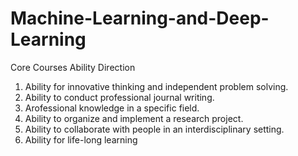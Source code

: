 # Machine-Learning-and-Deep-Learning

Core Courses Ability Direction
1. Ability for innovative thinking and independent problem solving.
2. Ability to conduct professional journal writing.
3. Arofessional knowledge in a specific field.
4. Ability to organize and implement a research project.
5. Ability to collaborate with people in an interdisciplinary setting.
6. Ability for life-long learning
